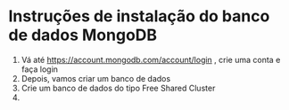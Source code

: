 # Instruções de instalação do banco de dados MongoDB

1. Vá até https://account.mongodb.com/account/login , crie uma conta e faça login
2. Depois, vamos criar um banco de dados
3. Crie um banco de dados do tipo Free Shared Cluster
4. 
